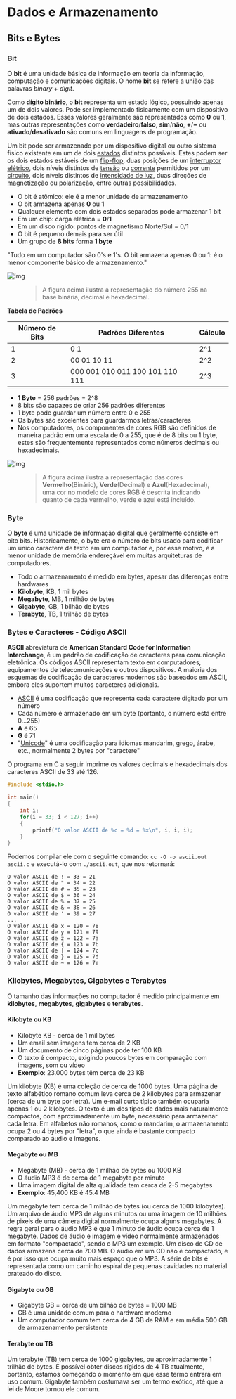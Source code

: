 # Dados e Armazenamento

## Bits e Bytes

### Bit

O **bit** é uma unidade básica de informação em teoria da informação, computação e comunicações digitais. O nome **bit** se refere a união das palavras *binary* + *digit*.

Como **dígito binário**, o **bit** representa um estado lógico, possuindo apenas um de dois valores. Pode ser implementado fisicamente com um dispositivo de dois estados. Esses valores geralmente são representados como **0** ou **1**, mas outras representações como **verdadeiro**/**falso**, **sim**/**não**, **+**/**−** ou **ativado**/**desativado** são comuns em linguagens de programação.

Um bit pode ser armazenado por um dispositivo digital ou outro sistema físico existente em um de dois [estados](https://en.wikipedia.org/wiki/State_(computer_science)) distintos possíveis. Estes podem ser os dois estados estáveis de um [flip-flop](https://en.wikipedia.org/wiki/Flip-flop_(electronics)), duas posições de um [interruptor elétrico](https://en.wikipedia.org/wiki/Switch), dois níveis distintos de [tensão](https://en.wikipedia.org/wiki/Voltage) ou [corrente](https://en.wikipedia.org/wiki/Electric_current) permitidos por um [circuito](https://en.wikipedia.org/wiki/Electrical_network), dois níveis distintos de [intensidade de luz](https://en.wikipedia.org/wiki/Irradiance), duas direções de [magnetização](https://en.wikipedia.org/wiki/Magnetism) ou [polarização](https://en.wikipedia.org/wiki/Electrical_polarity), entre outras possibilidades.

- O bit é atômico: ele é a menor unidade de armazenamento
- O bit armazena apenas **0** ou **1**
- Qualquer elemento com dois estados separados pode armazenar 1 bit
- Em um chip: carga elétrica = **0**/**1**
- Em um disco rígido: pontos de magnetismo Norte/Sul = 0/1
- O bit é pequeno demais para ser útil
- Um grupo de **8 bits** forma **1 byte**

"Tudo em um computador são 0's e 1's. O bit armazena apenas 0 ou 1: é o menor componente básico de armazenamento."

![img](https://i.ibb.co/z8NLHyX/Bits-Bytes.png)

<figure>
    <blockquote>
        <p>A figura acima ilustra a representação do número 255 na base binária, decimal e hexadecimal.</p>
    </blockquote>
</figure>

**Tabela de Padrões**

| Número de Bits  | Padrões Diferentes  | Cálculo  |
|---|---|---|
| 1  | 0 1  | 2^1  |
| 2  | 00 01 10 11  | 2^2  |
| 3  | 000 001 010 011 100 101 110 111  | 2^3 |

- **1 Byte** = 256 padrões = 2^8
- 8 bits são capazes de criar 256 padrões diferentes
- 1 byte pode guardar um número entre 0 e 255
- Os bytes são excelentes para guardarmos letras/caracteres
- Nos computadores, os componentes de cores RGB são definidos de maneira padrão em uma escala de 0 a 255, que é de 8 bits ou 1 byte, estes são frequentemente representados como números decimais ou hexadecimais.

![img](https://i.ibb.co/FnMjsRY/RGBColors.png)

<figure>
    <blockquote>
        <p>A figura acima ilustra a representação das cores <b>Vermelho</b>(Binário), <b>Verde</b>(Decimal) e <b>Azul</b>(Hexadecimal), uma cor no modelo de cores RGB é descrita indicando quanto de cada vermelho, verde e azul está incluído.</p>
    </blockquote>
</figure>

### Byte

O **byte** é uma unidade de informação digital que geralmente consiste em oito bits. Historicamente, o byte era o número de bits usado para codificar um único caractere de texto em um computador e, por esse motivo, é a menor unidade de memória endereçável em muitas arquiteturas de computadores.

- Todo o armazenamento é medido em bytes, apesar das diferenças entre hardwares
- **Kilobyte**, KB, 1 mil bytes
- **Megabyte**, MB, 1 milhão de bytes
- **Gigabyte**, GB, 1 bilhão de bytes
- **Terabyte**, TB, 1 trilhão de bytes

### Bytes e Caracteres - Código ASCII

**ASCII** abreviatura de **American Standard Code for Information Interchange**, é um padrão de codificação de caracteres para comunicação eletrônica. Os códigos ASCII representam texto em computadores, equipamentos de telecomunicações e outros dispositivos. A maioria dos esquemas de codificação de caracteres modernos são baseados em ASCII, embora eles suportem muitos caracteres adicionais.

- [ASCII](https://en.wikipedia.org/wiki/ASCII) é uma codificação que representa cada caractere digitado por um número
- Cada número é armazenado em um byte (portanto, o número está entre 0...255)
- **A** é 65
- **G** é 71
- "[Unicode](https://en.wikipedia.org/wiki/Unicode)" é uma codificação para idiomas mandarim, grego, árabe, etc., normalmente 2 bytes por "caractere"

O programa em C a seguir imprime os valores decimais e hexadecimais dos caracteres ASCII de 33 até 126.

```c
#include <stdio.h>

int main()
{
	int i;
	for(i = 33; i < 127; i++)
	{
		printf("O valor ASCII de %c = %d = %x\n", i, i, i);
	}
}
```

Podemos compilar ele com o seguinte comando: `cc -O -o ascii.out ascii.c` e executá-lo com `./ascii.out`, que nos retornará:

```
O valor ASCII de ! = 33 = 21
O valor ASCII de " = 34 = 22
O valor ASCII de # = 35 = 23
O valor ASCII de $ = 36 = 24
O valor ASCII de % = 37 = 25
O valor ASCII de & = 38 = 26
O valor ASCII de ' = 39 = 27
...
O valor ASCII de x = 120 = 78
O valor ASCII de y = 121 = 79
O valor ASCII de z = 122 = 7a
O valor ASCII de { = 123 = 7b
O valor ASCII de | = 124 = 7c
O valor ASCII de } = 125 = 7d
O valor ASCII de ~ = 126 = 7e
```

### Kilobytes, Megabytes, Gigabytes e Terabytes

O tamanho das informações no computador é medido principalmente em **kilobytes**, **megabytes**, **gigabytes** e **terabytes**.

#### Kilobyte ou KB

- Kilobyte KB - cerca de 1 mil bytes
- Um email sem imagens tem cerca de 2 KB
- Um documento de cinco páginas pode ter 100 KB
- O texto é compacto, exigindo poucos bytes em comparação com imagens, som ou vídeo
- **Exemplo**: 23.000 bytes têm cerca de 23 KB

Um kilobyte (KB) é uma coleção de cerca de 1000 bytes. Uma página de texto alfabético romano comum leva cerca de 2 kilobytes para armazenar (cerca de um byte por letra). Um e-mail curto típico também ocuparia apenas 1 ou 2 kilobytes. O texto é um dos tipos de dados mais naturalmente compactos, com aproximadamente um byte, necessário para armazenar cada letra. Em alfabetos não romanos, como o mandarim, o armazenamento ocupa 2 ou 4 bytes por "letra", o que ainda é bastante compacto comparado ao áudio e imagens.

#### Megabyte ou MB

- Megabyte (MB) - cerca de 1 milhão de bytes ou 1000 KB
- O áudio MP3 é de cerca de 1 megabyte por minuto
- Uma imagem digital de alta qualidade tem cerca de 2-5 megabytes
- **Exemplo**: 45,400 KB é 45.4 MB

Um megabyte tem cerca de 1 milhão de bytes (ou cerca de 1000 kilobytes). Um arquivo de áudio MP3 de alguns minutos ou uma imagem de 10 milhões de pixels de uma câmera digital normalmente ocupa alguns megabytes. A regra geral para o áudio MP3 é que 1 minuto de áudio ocupa cerca de 1 megabyte. Dados de áudio e imagem e vídeo normalmente armazenados em formato "compactado", sendo o MP3 um exemplo. Um disco de CD de dados armazena cerca de 700 MB. O áudio em um CD não é compactado, e é por isso que ocupa muito mais espaço que o MP3. A série de bits é representada como um caminho espiral de pequenas cavidades no material prateado do disco.

#### Gigabyte ou GB

- Gigabyte GB = cerca de um bilhão de bytes = 1000 MB
- GB é uma unidade comum para o hardware moderno
- Um computador comum tem cerca de 4 GB de RAM e em média 500 GB de armazenamento persistente

#### Terabyte ou TB

Um terabyte (TB) tem cerca de 1000 gigabytes, ou aproximadamente 1 trilhão de bytes. É possível obter discos rígidos de 4 TB atualmente, portanto, estamos começando o momento em que esse termo entrará em uso comum. Gigabyte também costumava ser um termo exótico, até que a lei de Moore tornou ele comum.